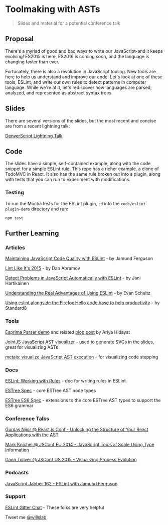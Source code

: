# Toolmaking with ASTs
> Slides and material for a potential conference talk

## Proposal

There's a myriad of good and bad ways to write our JavaScript-and it keeps evolving! ES2015 is here, ES2016 is coming soon, and the language is changing faster than ever.

Fortunately, there is also a revolution in JavaScript tooling. New tools are here to help us understand and improve our code. Let's look at one of these tools, ESLint, and write our own rules to detect patterns in computer language. While we're at it, let's rediscover how languages are parsed, analyzed, and represented as abstract syntax trees.	

## Slides

There are several versions of the slides, but the most recent and concise are from a recent lightning talk:

[DenverScript Lightning Talk](http://slides.com/willklein/toolmaking-with-asts-lightning-edition)


## Code

The slides have a simple, self-contained example, along with the code snippet for a simple ESLint rule. This repo has a richer example, a clone of TodoMVC in React. It also has the same rule broken out into a plugin, along with tests that you can run to experiment with modifications.

### Testing

To run the Mocha tests for the ESLint plugin, `cd` into the `code/eslint-plugin-demo` directory and run:

    npm test

## Further Learning

### Articles

[Maintaining JavaScript Code Quality with ESLint](https://www.paypal-engineering.com/2014/12/12/maintaining-javascript-code-quality-with-eslint/) - by Jamund Ferguson

[Lint Like It's 2015](https://medium.com/@dan_abramov/lint-like-it-s-2015-6987d44c5b48) - by Dan Abramov

[Detect Problems in JavaScript Automatically with ESLint](http://davidwalsh.name/eslint) - by Jani Hartikainen

[Understanding the Real Advantages of Using ESLint](http://rangle.io/blog/understanding-the-real-advantages-of-using-eslint/) - by Evan Schultz

[Using eslint alongside the Firefox Hello code base to help productivity](https://blog.mozilla.org/standard8/2015/05/13/using-eslint-alongside-the-firefox-hello-code-base-to-help-productivity/) - by Standard8

### Tools

[Esprima Parser demo](http://esprima.org/demo/parse.html) and related [blog post](http://ariya.ofilabs.com/2012/04/javascript-syntax-tree-visualization-with-esprima.html) by Ariya Hidayat

[JointJS JavaScript AST visualizer](http://jointjs.com/demos/javascript-ast) - used to generate SVGs in the slides, great for visualizing ASTs

[metajs: visualize JavaScript AST execution](http://int3.github.io/metajs/) - for visualizing code stepping

### Docs

[ESLint: Working with Rules](http://eslint.org/docs/developer-guide/working-with-rules.html) - doc for writing rules in ESLint

[ESTree Spec](https://github.com/estree/estree/blob/master/spec.md) - core ESTree AST node types

[ESTree ES6 Spec](https://github.com/estree/estree/blob/master/es6.md) -  extensions to the core ESTree AST types to support the ES6 grammar

### Conference Talks

[Gurdas Nijor @ React.js Conf - Unlocking the Structure of Your React Applications with the AST](http://conf.reactjs.com/schedule.html#unlocking-the-structure-of-your-react-applications-with-the-ast)

[Mark Knichel @ JSConf EU 2014 - JavaScript Tools at Scale Using Type Information](https://www.youtube.com/watch?v=oXZaqHWq6cM)

[Dann Toliver @ JSConf US 2015 - Visualizing Process Evolution](http://2015.jsconf.us/speakers.html#toliver)

### Podcasts

[JavaScript Jabber 162 - ESLint with Jamund Ferguson](http://devchat.tv/js-jabber/162-jsj-eslint-with-jamund-ferguson)

### Support

[ESLint Gitter Chat](http://gitter.im/eslint/eslint) - These folks are very helpful

Tweet me [@willslab](https://twitter.com/willslab)
